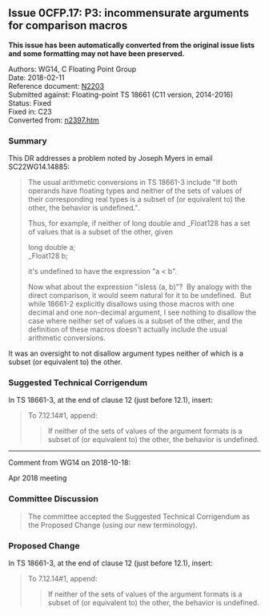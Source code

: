 ## Issue 0CFP.17: P3: incommensurate arguments for comparison macros

**This issue has been automatically converted from the original issue lists and some formatting may not have been preserved.**

Authors: WG14, C Floating Point Group  
Date: 2018-02-11  
Reference document: [N2203](https://www.open-std.org/jtc1/sc22/wg14/www/docs/n2203.pdf)  
Submitted against: Floating-point TS 18661 (C11 version, 2014-2016)  
Status: Fixed  
Fixed in: C23  
Converted from: [n2397.htm](https://www.open-std.org/jtc1/sc22/wg14/www/docs/n2397.htm)

### Summary

This DR addresses a problem noted by Joseph Myers in email SC22WG14.14885:

> The usual arithmetic conversions in TS 18661-3 include "If both operands have
> floating types and neither of the sets of values of their corresponding real
> types is a subset of (or equivalent to) the other, the behavior is undefined.".  
>
> Thus, for example, if neither of long double and \_Float128 has a set of values
> that is a subset of the other, given  
>
> long double a;  
> \_Float128 b;  
>
> it's undefined to have the expression "a \< b".  
>
> Now what about the expression "isless (a, b)"?  By analogy with the
> direct comparison, it would seem natural for it to be undefined.  But
> while 18661-2 explicitly disallows using those macros with one decimal and
> one non-decimal argument, I see nothing to disallow the case where neither
> set of values is a subset of the other, and the definition of these
> macros doesn't actually include the usual arithmetic conversions.

It was an oversight to not disallow argument types neither of which is a subset
(or equivalent to) the other.

### Suggested Technical Corrigendum

In TS 18661-3, at the end of clause 12 (just before 12.1), insert:

> To 7.12.14#1, append:
>
> > If neither of the sets of values of the argument formats is a subset of (or
> > equivalent to) the other, the behavior is undefined.

---

Comment from WG14 on 2018-10-18:

Apr 2018 meeting

### Committee Discussion

> The committee accepted the Suggested Technical Corrigendum as the Proposed
> Change (using our new terminology).

### Proposed Change

In TS 18661-3, at the end of clause 12 (just before 12.1), insert:

> To 7.12.14#1, append:
>
> > If neither of the sets of values of the argument formats is a subset of (or
> > equivalent to) the other, the behavior is undefined.
